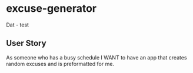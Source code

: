 # excuse-generator

Dat - test

## User Story 
As someone who has a busy schedule I WANT to have an app that creates random excuses and is preformatted for me.



